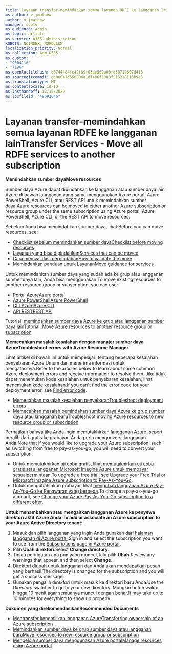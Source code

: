 ```yaml
---
title: Layanan transfer-memindahkan semua layanan RDFE ke langganan lain
ms.author: v-jmathew
author: v-jmathew
manager: scotv
ms.audience: Admin
ms.topic: article
ms.service: o365-administration
ROBOTS: NOINDEX, NOFOLLOW
localization_priority: Normal
ms.collection: Adm_O365
ms.custom:
- "9004116"
- "7196"
ms.openlocfilehash: d6744484fe42f09f03de562a00fd56712607d418
ms.sourcegitcommit: ec88047d550006a1df4b6f10a3f513218113b9a5
ms.translationtype: MT
ms.contentlocale: id-ID
ms.lasthandoff: 12/15/2020
ms.locfileid: "49692046"
---
```

# <a name="transfer-services---move-all-rdfe-services-to-another-subscription"></a><span data-ttu-id="65028-102">Layanan transfer-memindahkan semua layanan RDFE ke langganan lain</span><span class="sxs-lookup"><span data-stu-id="65028-102">Transfer Services - Move all RDFE services to another subscription</span></span>

<span data-ttu-id="65028-103">**Memindahkan sumber daya**</span><span class="sxs-lookup"><span data-stu-id="65028-103">**Move resources**</span></span>

<span data-ttu-id="65028-104">Sumber daya Azure dapat dipindahkan ke langganan atau sumber daya lain Azure di bawah langganan yang sama menggunakan Azure portal, Azure PowerShell, Azure CLI, atau REST API untuk memindahkan sumber daya.</span><span class="sxs-lookup"><span data-stu-id="65028-104">Azure resources can be moved to either another Azure subscription or resource group under the same subscription using Azure portal, Azure PowerShell, Azure CLI, or the REST API to move resources.</span></span>

<span data-ttu-id="65028-105">Sebelum Anda bisa memindahkan sumber daya, lihat:</span><span class="sxs-lookup"><span data-stu-id="65028-105">Before you can move resources, see:</span></span>

- [<span data-ttu-id="65028-106">Checklist sebelum memindahkan sumber daya</span><span class="sxs-lookup"><span data-stu-id="65028-106">Checklist before moving resources</span></span>](https://docs.microsoft.com/azure/azure-resource-manager/resource-group-move-resources?WT.mc_id=Portal-Microsoft_Azure_Support#checklist-before-moving-resources)
- [<span data-ttu-id="65028-107">Layanan yang bisa dipindahkan</span><span class="sxs-lookup"><span data-stu-id="65028-107">Services that can be moved</span></span>](https://docs.microsoft.com/azure/azure-resource-manager/move-support-resources?WT.mc_id=Portal-Microsoft_Azure_Support)
- [<span data-ttu-id="65028-108">Cara memvalidasi perpindahan</span><span class="sxs-lookup"><span data-stu-id="65028-108">How to validate the move</span></span>](https://docs.microsoft.com/azure/azure-resource-manager/resource-group-move-resources?WT.mc_id=Portal-Microsoft_Azure_Support#validate-move)
- [<span data-ttu-id="65028-109">Memindahkan panduan untuk Layanan</span><span class="sxs-lookup"><span data-stu-id="65028-109">Move guidance for services</span></span>](https://docs.microsoft.com/azure/azure-resource-manager/move-limitations/app-service-move-limitations?WT.mc_id=Portal-Microsoft_Azure_Support)

<span data-ttu-id="65028-110">Untuk memindahkan sumber daya yang sudah ada ke grup atau langganan sumber daya lain, Anda bisa menggunakan:</span><span class="sxs-lookup"><span data-stu-id="65028-110">To move existing resources to another resource group or subscription, you can use:</span></span>

- [<span data-ttu-id="65028-111">Portal Azure</span><span class="sxs-lookup"><span data-stu-id="65028-111">Azure portal</span></span>](https://docs.microsoft.com/azure/azure-resource-manager/resource-group-move-resources?WT.mc_id=Portal-Microsoft_Azure_Support#use-the-portal)
- [<span data-ttu-id="65028-112">Azure PowerShell</span><span class="sxs-lookup"><span data-stu-id="65028-112">Azure PowerShell</span></span>](https://docs.microsoft.com/azure/azure-resource-manager/resource-group-move-resources?WT.mc_id=Portal-Microsoft_Azure_Support#use-azure-powershell)
- [<span data-ttu-id="65028-113">CLI Azure</span><span class="sxs-lookup"><span data-stu-id="65028-113">Azure CLI</span></span>](https://docs.microsoft.com/azure/azure-resource-manager/resource-group-move-resources?WT.mc_id=Portal-Microsoft_Azure_Support#use-azure-cli)
- [<span data-ttu-id="65028-114">API REST</span><span class="sxs-lookup"><span data-stu-id="65028-114">REST API</span></span>](https://docs.microsoft.com/azure/azure-resource-manager/resource-group-move-resources?WT.mc_id=Portal-Microsoft_Azure_Support#use-rest-api)

<span data-ttu-id="65028-115">Tutorial: [memindahkan sumber daya Azure ke grup atau langganan sumber daya lain](https://docs.microsoft.com/azure/azure-resource-manager/resource-manager-tutorial-move-resources)</span><span class="sxs-lookup"><span data-stu-id="65028-115">Tutorial: [Move Azure resources to another resource group or subscription](https://docs.microsoft.com/azure/azure-resource-manager/resource-manager-tutorial-move-resources)</span></span>

<span data-ttu-id="65028-116">**Memecahkan masalah kesalahan dengan manajer sumber daya Azure**</span><span class="sxs-lookup"><span data-stu-id="65028-116">**Troubleshoot errors with Azure Resource Manager**</span></span>

<span data-ttu-id="65028-117">Lihat artikel di bawah ini untuk mempelajari tentang beberapa kesalahan penyebaran Azure Umum dan menerima informasi untuk mengatasinya.</span><span class="sxs-lookup"><span data-stu-id="65028-117">Refer to the articles below to learn about some common Azure deployment errors and receive information to resolve them.</span></span> <span data-ttu-id="65028-118">Jika tidak dapat menemukan kode kesalahan untuk penyebaran kesalahan, lihat [menemukan kode kesalahan](https://docs.microsoft.com/azure/azure-resource-manager/resource-manager-common-deployment-errors?WT.mc_id=Portal-Microsoft_Azure_Support#find-error-code).</span><span class="sxs-lookup"><span data-stu-id="65028-118">If you can't find the error code for your deployment error, see [Find error code](https://docs.microsoft.com/azure/azure-resource-manager/resource-manager-common-deployment-errors?WT.mc_id=Portal-Microsoft_Azure_Support#find-error-code).</span></span>

- [<span data-ttu-id="65028-119">Memecahkan masalah kesalahan penyebaran</span><span class="sxs-lookup"><span data-stu-id="65028-119">Troubleshoot deployment errors</span></span>](https://docs.microsoft.com/azure/azure-resource-manager/resource-manager-common-deployment-errors)
- [<span data-ttu-id="65028-120">Memecahkan masalah pemindahan sumber daya Azure ke grup sumber daya atau langganan baru</span><span class="sxs-lookup"><span data-stu-id="65028-120">Troubleshoot moving Azure resources to new resource group or subscription</span></span>](https://docs.microsoft.com/azure/azure-resource-manager/troubleshoot-move)

<span data-ttu-id="65028-121">Perhatikan bahwa jika Anda ingin memutakhirkan langganan Azure, seperti beralih dari gratis ke prabayar, Anda perlu mengonversi langganan Anda.</span><span class="sxs-lookup"><span data-stu-id="65028-121">Note that if you would like to upgrade your Azure subscription, such as switching from free to pay-as-you-go, you will need to convert your subscription.</span></span>

- <span data-ttu-id="65028-122">Untuk memutakhirkan uji coba gratis, lihat [memutakhirkan uji coba gratis atau langganan Microsoft Imagine Azure untuk membayar sesuai](https://docs.microsoft.com/azure/billing/billing-upgrade-azure-subscription)permintaan.</span><span class="sxs-lookup"><span data-stu-id="65028-122">To upgrade a free trial, see [Upgrade your Free Trial or Microsoft Imagine Azure subscription to Pay-As-You-Go](https://docs.microsoft.com/azure/billing/billing-upgrade-azure-subscription).</span></span>
- <span data-ttu-id="65028-123">Untuk mengubah akun prabayar, lihat [mengubah langganan Azure Pay-As-You-Go ke Penawaran yang berbeda](https://docs.microsoft.com/azure/billing/billing-how-to-switch-azure-offer).</span><span class="sxs-lookup"><span data-stu-id="65028-123">To change a pay-as-you-go account, see [Change your Azure Pay-As-You-Go subscription to a different offer](https://docs.microsoft.com/azure/billing/billing-how-to-switch-azure-offer).</span></span>

<span data-ttu-id="65028-124">**Untuk menambahkan atau mengaitkan langganan Azure ke penyewa direktori aktif Azure Anda:**</span><span class="sxs-lookup"><span data-stu-id="65028-124">**To add or associate an Azure subscription to your Azure Active Directory tenant:**</span></span>

1. <span data-ttu-id="65028-125">Masuk dan pilih langganan yang ingin Anda gunakan dari [halaman langganan di Azure portal](https://portal.azure.com/#blade/Microsoft_Azure_Billing/SubscriptionsBlade).</span><span class="sxs-lookup"><span data-stu-id="65028-125">Sign in and select the subscription you want to use from the [Subscriptions page in Azure portal](https://portal.azure.com/#blade/Microsoft_Azure_Billing/SubscriptionsBlade).</span></span>
2. <span data-ttu-id="65028-126">Pilih **Ubah direktori**.</span><span class="sxs-lookup"><span data-stu-id="65028-126">Select **Change directory**.</span></span>
3. <span data-ttu-id="65028-127">Tinjau peringatan apa pun yang muncul, lalu pilih **Ubah**.</span><span class="sxs-lookup"><span data-stu-id="65028-127">Review any warnings that appear, and then select **Change**.</span></span>
4. <span data-ttu-id="65028-128">Direktori diubah untuk langganan dan Anda akan mendapatkan pesan yang berhasil.</span><span class="sxs-lookup"><span data-stu-id="65028-128">The directory is changed for the subscription and you will get a success message.</span></span>
5. <span data-ttu-id="65028-129">Gunakan pengalih *direktori* untuk masuk ke direktori baru Anda.</span><span class="sxs-lookup"><span data-stu-id="65028-129">Use the *Directory* switcher to go to your new directory.</span></span> <span data-ttu-id="65028-130">Mungkin butuh waktu hingga 10 menit agar semuanya muncul dengan benar.</span><span class="sxs-lookup"><span data-stu-id="65028-130">It may take up to 10 minutes for everything to show up properly.</span></span>

<span data-ttu-id="65028-131">**Dokumen yang direkomendasikan**</span><span class="sxs-lookup"><span data-stu-id="65028-131">**Recommended Documents**</span></span>

- [<span data-ttu-id="65028-132">Mentransfer kepemilikan langganan Azure</span><span class="sxs-lookup"><span data-stu-id="65028-132">Transferring ownership of an Azure subscription</span></span>](https://docs.microsoft.com/azure/billing-subscription-transfer)
- [<span data-ttu-id="65028-133">Memindahkan sumber daya ke grup sumber daya atau langganan baru</span><span class="sxs-lookup"><span data-stu-id="65028-133">Move resources to new resource group or subscription</span></span>](https://docs.microsoft.com/azure/azure-resource-manager/resource-group-move-resources)
- [<span data-ttu-id="65028-134">Mengelola sumber daya menggunakan Azure portal</span><span class="sxs-lookup"><span data-stu-id="65028-134">Manage resources using Azure portal</span></span>](https://docs.microsoft.com/azure/azure-resource-manager/resource-group-portal)
